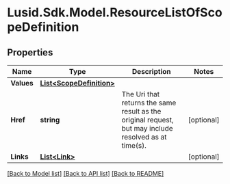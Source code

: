 
# Lusid.Sdk.Model.ResourceListOfScopeDefinition

## Properties

Name | Type | Description | Notes
------------ | ------------- | ------------- | -------------
**Values** | [**List&lt;ScopeDefinition&gt;**](ScopeDefinition.md) |  | 
**Href** | **string** | The Uri that returns the same result as the original request,  but may include resolved as at time(s). | [optional] 
**Links** | [**List&lt;Link&gt;**](Link.md) |  | [optional] 

[[Back to Model list]](../README.md#documentation-for-models)
[[Back to API list]](../README.md#documentation-for-api-endpoints)
[[Back to README]](../README.md)

